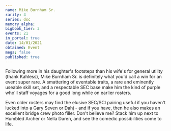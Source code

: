 ```yaml
---
name: Mike Burnham Sr.
rarity: 4
series: dsc
memory_alpha:
bigbook_tier: 3
events: 21
in_portal: true
date: 14/01/2021
obtained: Event
mega: false
published: true
---
```


Following more in his daughter's footsteps than his wife's for general utility (thank Kahless), Mike Burnham Sr. is definitely what you'd call a win for an event super rare. A smattering of eventable traits, a rare and eminently useable skill set, and a respectable SEC base make him the kind of purple who'll staff voyages for a good long while on earlier rosters.

Even older rosters may find the elusive SEC/SCI pairing useful if you haven't lucked into a Gary Seven or Dahj - and if you have, then he also makes an excellent bridge crew photo filler. Don't believe me? Stack him up next to Humbled Archer or Nella Daren, and see the comedic possibilities come to life.
